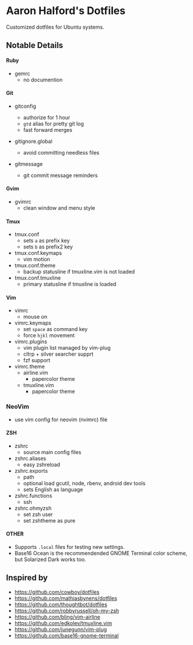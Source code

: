 # Aaron Halford's Dotfiles

Customized dotfiles for Ubuntu systems.

## Notable Details

#### Ruby

* gemrc
  * no documention

#### Git

* gitconfig
  * authorize for 1 hour
  * `gtd` alias for pretty git log
  * fast forward merges

* gitignore.global
  * avoid committing needless files

* gitmessage
  * git commit message reminders

#### Gvim

* gvimrc
  * clean window and menu style

#### Tmux

* tmux.conf
  * sets `a` as prefix key
  * sets `b` as prefix2 key
* tmux.conf.keymaps
  * vim motion
* tmux.conf.theme
  * backup statusline if tmuxline.vim is not loaded
* tmux.conf.tmuxline
  * primary statusline if tmuxline is loaded

#### Vim

* vimrc
  * mouse on
* vimrc.keymaps
  * set `space` as command key
  * force `hjkl` movement
* vimrc.plugins
  * vim plugin list managed by vim-plug
  * cltrp + silver searcher supprt
  * fzf support
* vimrc.theme
  * airline.vim
    * papercolor theme
  * tmuxline.vim
    * papercolor theme

### NeoVim

  * use vim config for neovim (nvimrc) file

#### ZSH

* zshrc
  * source main config files
* zshrc.aliases
  * easy zshreload
* zshrc.exports
  * path
  * optional load gcutil, node, rbenv, android dev tools
  * sets English as language
* zshrc.functions
  * ssh
* zshrc.ohmyzsh
  * set zsh user
  * set zshtheme as pure

#### OTHER

* Supports `.local` files for testing new settings.
* Base16 Ocean is the recommendended GNOME Terminal color scheme, but Solarized Dark works too.

## Inspired by

* https://github.com/cowboy/dotfiles
* https://github.com/mathiasbynens/dotfiles
* https://github.com/thoughtbot/dotfiles
* https://github.com/robbyrussell/oh-my-zsh
* https://github.com/bling/vim-airline
* https://github.com/edkolev/tmuxline.vim
* https://github.com/junegunn/vim-plug
* https://github.com/base16-gnome-terminal
